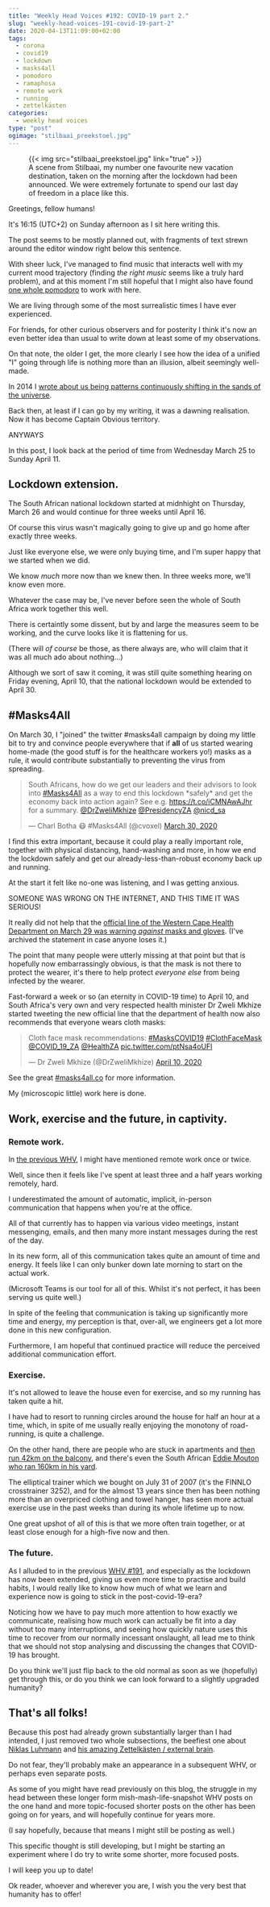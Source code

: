 ```yaml
---
title: "Weekly Head Voices #192: COVID-19 part 2."
slug: "weekly-head-voices-191-covid-19-part-2"
date: 2020-04-13T11:09:00+02:00
tags:
  - corona
  - covid19
  - lockdown
  - masks4all
  - pomodoro
  - ramaphosa
  - remote work
  - running
  - zettelkästen
categories:
  - weekly head voices
type: "post"
ogimage: "stilbaai_preekstoel.jpg"
---
```


<figure>
{{< img src="stilbaai_preekstoel.jpg" link="true" >}}
<figcaption>
A scene from Stilbaai, my number one favourite new vacation destination, taken
on the morning after the lockdown had been announced. We were extremely
fortunate to spend our last day of freedom in a place like this.
</figcaption>
</figure>

Greetings, fellow humans!

It's 16:15 (UTC+2) on Sunday afternoon as I sit here writing this.

The post seems to be mostly planned out, with fragments of text strewn around
the editor window right below this sentence.

With sheer luck, I've managed to find music that interacts well with my current
mood trajectory (finding *the right music* seems like a truly hard problem),
and at this moment I'm still hopeful that I might also have found [one whole
pomodoro](/tags/pomodoro/) to work with here.

We are living through some of the most surrealistic times I have ever
experienced.

For friends, for other curious observers and for posterity I think it's now an
even better idea than usual to write down at least some of my observations.

On that note, the older I get, the more clearly I see how the idea of a unified
"I" going through life is nothing more than an illusion, albeit seemingly
well-made.

In 2014 I [wrote about us being patterns continuously shifting in the sands of
the universe](/2014/05/07/weekly-head-voices-70-patterns-in-the-sand/).

Back then, at least if I can go by my writing, it was a dawning
realisation. Now it has become Captain Obvious territory.

ANYWAYS

In this post, I look back at the period of time from Wednesday March 25 to
Sunday April 11.

## Lockdown extension.

The South African national lockdown started at midnhight on Thursday, March 26
and would continue for three weeks until April 16.

Of course this virus wasn't magically going to give up and go home after
exactly three weeks.

Just like everyone else, we were only buying time, and I'm super happy that we
started when we did.

We know *much* more now than we knew then. In three weeks more, we'll know even
more.

Whatever the case may be, I've never before seen the whole of South Africa work
together this well.

There is certaintly some dissent, but by and large the measures seem to be
working, and the curve looks like it is flattening for us.

(There will *of course* be those, as there always are, who will claim that it
was all much ado about nothing...)

Although we sort of saw it coming, it was still quite something hearing on
Friday evening, April 10, that the national lockdown would be extended to April
30.

## \#Masks4All

On March 30, I "joined" the twitter #masks4all campaign by doing my little bit
to try and convince people everywhere that if **all** of us started wearing
home-made (the good stuff is for the healthcare workers yo!) masks as a rule,
it would contribute substantially to preventing the virus from spreading.

<blockquote class="twitter-tweet"><p lang="en" dir="ltr">South Africans, how do
we get our leaders and their advisors to look into <a
href="https://twitter.com/hashtag/Masks4All?src=hash&amp;ref_src=twsrc%5Etfw">#Masks4All</a>
as a way to end this lockdown *safely* and get the economy back into action
again? See e.g. <a href="https://t.co/iCMNAwAJhr">https://t.co/iCMNAwAJhr</a>
for a summary. <a
href="https://twitter.com/DrZweliMkhize?ref_src=twsrc%5Etfw">@DrZweliMkhize</a>
<a
href="https://twitter.com/PresidencyZA?ref_src=twsrc%5Etfw">@PresidencyZA</a>
<a
href="https://twitter.com/nicd_sa?ref_src=twsrc%5Etfw">@nicd_sa</a></p>&mdash;
Charl Botha 😷 #Masks4All (@cvoxel) <a
href="https://twitter.com/cvoxel/status/1244511197921185792?ref_src=twsrc%5Etfw">March
30, 2020</a></blockquote> <script async
src="https://platform.twitter.com/widgets.js" charset="utf-8"></script>

I find this extra important, because it could play a really important role,
together with physical distancing, hand-washing and more, in how we end the
lockdown safely and get our already-less-than-robust economy back up and
running.

At the start it felt like no-one was listening, and I was getting anxious.

SOMEONE WAS WRONG ON THE INTERNET, AND THIS TIME IT WAS SERIOUS!

It really did not help that the [official line of the Western Cape Health
Department on March 29 was warning *against* masks and
gloves](https://www.westerncape.gov.za/gc-news/147/54065). (I've archived the
statement in case anyone loses it.)

The point that many people were utterly missing at that point but that is
hopefully now embarrassingly obvious, is that the mask is not there to protect
the wearer, it's there to help protect *everyone else* from being infected by the
wearer.

Fast-forward a week or so (an eternity in COVID-19 time) to April 10, and South
Africa's very own and very respected health minister Dr Zweli Mkhize started
tweeting the new official line that the department of health now also
recommends that everyone wears cloth masks:

<blockquote class="twitter-tweet"><p lang="en" dir="ltr">Cloth face mask
recommendations: <a
href="https://twitter.com/hashtag/MasksCOVID19?src=hash&amp;ref_src=twsrc%5Etfw">#MasksCOVID19</a>
<a
href="https://twitter.com/hashtag/ClothFaceMask?src=hash&amp;ref_src=twsrc%5Etfw">#ClothFaceMask</a>
<a href="https://twitter.com/COVID_19_ZA?ref_src=twsrc%5Etfw">@COVID_19_ZA</a>
<a href="https://twitter.com/HealthZA?ref_src=twsrc%5Etfw">@HealthZA</a> <a
href="https://t.co/ptNsa4oUFl">pic.twitter.com/ptNsa4oUFl</a></p>&mdash; Dr
Zweli Mkhize (@DrZweliMkhize) <a
href="https://twitter.com/DrZweliMkhize/status/1248613456934129667?ref_src=twsrc%5Etfw">April
10, 2020</a></blockquote> <script async
src="https://platform.twitter.com/widgets.js" charset="utf-8"></script>

See the great [#masks4all.co](https://masks4all.co/) for more information.

My (microscopic little) work here is done.

## Work, exercise and the future, in captivity.

### Remote work.

In [the previous
WHV](/2020/03/24/weekly-head-voices-191-covid-19-part-1/#outlook), I might have
mentioned remote work once or twice.

Well, since then it feels like I've spent at least three and a half years
working remotely, hard.

I underestimated the amount of automatic, implicit, in-person communication
that happens when you're at the office.

All of that currently has to happen via various video meetings, instant
messenging, emails, and then many more instant messages during the rest of the
day.

In its new form, all of this communication takes quite an amount of time and
energy. It feels like I can only bunker down late morning to start on the
actual work.

(Microsoft Teams is our tool for all of this. Whilst it's not perfect, it has
been serving us quite well.)

In spite of the feeling that communication is taking up significantly more time
and energy, my perception is that, over-all, we engineers get a lot more done
in this new configuration.

Furthermore, I am hopeful that continued practice will reduce the perceived
additional communication effort.

### Exercise.

It's not allowed to leave the house even for exercise, and so my running has
taken quite a hit.

I have had to resort to running circles around the house for half an hour at a
time, which, in spite of me usually really enjoying the monotony of
road-running, is quite a challenge.

On the other hand, there are people who are stuck in apartments and [then run
42km on the
balcony](https://www.theguardian.com/world/2020/mar/21/man-runs-marathon-on-7-metre-balcony-during-french-lockdown),
and there's even the South African [Eddie Mouton who ran 160km in his
yard](https://www.reddit.com/r/southafrica/comments/fzvtak/south_african_runner_from_george_runs_100_miles/).

The elliptical trainer which we bought on July 31 of 2007 (it's the FINNLO
crosstrainer 3252), and for the almost 13 years since then has been nothing
more than an overpriced clothing and towel hanger, has seen more actual
exercise use in the past weeks than during its whole lifetime up to now.

One great upshot of all of this is that we more often train together, or at
least close enough for a high-five now and then.

### The future.

As I alluded to in the previous [WHV
#191](/2020/03/24/weekly-head-voices-191-covid-19-part-1/#outlook), and
especially as the lockdown has now been extended, giving us even more time to
practise and build habits, I would really like to know how much of what we
learn and experience now is going to stick in the post-covid-19-era?

Noticing how we have to pay much more attention to how exactly we communicate,
realising how much work can actually be fit into a day without too many
interruptions, and seeing how quickly nature uses this time to recover from our
normally incessant onslaught, all lead me to think that we should not stop
analysing and discussing the changes that COVID-19 has brought.

Do you think we'll just flip back to the old normal as soon as we (hopefully)
get through this, or do you think we can look forward to a slightly upgraded
humanity?

## That's all folks!

Because this post had already grown substantially larger than I had intended, I
just removed two whole subsections, the beefiest one about [Niklas
Luhmann](https://en.wikipedia.org/wiki/Niklas_Luhmann) and [his amazing
Zettelkästen / external
brain](https://writingcooperative.com/zettelkasten-how-one-german-scholar-was-so-freakishly-productive-997e4e0ca125).

Do not fear, they'll probably make an appearance in a subsequent WHV, or
perhaps even separate posts.

As some of you might have read previously on this blog, the struggle in my head
between these longer form mish-mash-life-snapshot WHV posts on the one hand and
more topic-focused shorter posts on the other has been going on for years, and
will hopefully continue for years more.

(I say hopefully, because that means I might still be posting as well.)

This specific thought is still developing, but I might be starting an
experiment where I do try to write some shorter, more focused posts.

I will keep you up to date!

Ok reader, whoever and wherever you are, I wish you the very best that humanity
has to offer!
